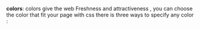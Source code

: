 **colors**:
colors give the web Freshness and attractiveness , you can choose the color that fit your page with css there is three ways to specify any color : 
